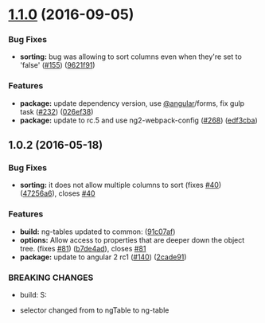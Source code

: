 <a name="1.1.0"></a>
# [1.1.0](https://github.com/valor-software/ng2-table/compare/v1.0.2...v1.1.0) (2016-09-05)


### Bug Fixes

* **sorting:** bug was allowing to sort columns even when they're set to 'false' ([#155](https://github.com/valor-software/ng2-table/issues/155)) ([9621f91](https://github.com/valor-software/ng2-table/commit/9621f91))


### Features

* **package:** update dependency version, use [@angular](https://github.com/angular)/forms, fix gulp task ([#232](https://github.com/valor-software/ng2-table/issues/232)) ([026ef38](https://github.com/valor-software/ng2-table/commit/026ef38))
* **package:** update to rc.5 and use ng2-webpack-config ([#268](https://github.com/valor-software/ng2-table/issues/268)) ([edf3cba](https://github.com/valor-software/ng2-table/commit/edf3cba))



<a name="1.0.2"></a>
## 1.0.2 (2016-05-18)


### Bug Fixes

* **sorting:** it does not allow multiple columns to sort (fixes [#40](https://github.com/valor-software/ng2-table/issues/40)) ([47256a6](https://github.com/valor-software/ng2-table/commit/47256a6)), closes [#40](https://github.com/valor-software/ng2-table/issues/40)


### Features

* **build:** ng-tables updated to common: ([91c07af](https://github.com/valor-software/ng2-table/commit/91c07af))
* **options:** Allow access to properties that are deeper down the object tree. (fixes [#81](https://github.com/valor-software/ng2-table/issues/81)) ([b7de4ad](https://github.com/valor-software/ng2-table/commit/b7de4ad)), closes [#81](https://github.com/valor-software/ng2-table/issues/81)
* **package:** update to angular 2 rc1 ([#140](https://github.com/valor-software/ng2-table/issues/140)) ([2cade91](https://github.com/valor-software/ng2-table/commit/2cade91))


### BREAKING CHANGES

* build: S:
- selector changed from to ngTable to ng-table



